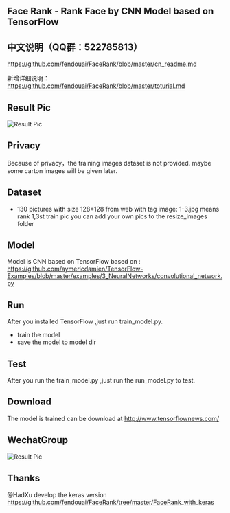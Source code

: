 ## Face Rank - Rank Face by CNN Model based on TensorFlow

## 中文说明（QQ群：522785813）
https://github.com/fendouai/FaceRank/blob/master/cn_readme.md

新增详细说明：https://github.com/fendouai/FaceRank/blob/master/toturial.md

## Result Pic
![Result Pic](https://github.com/fendouai/FaceRank/blob/master/cang.jpg)

## Privacy
Because of privacy，the training images dataset is not provided.
maybe some carton images will be given later.

## Dataset
* 130 pictures with size 128*128 from web with tag
image: 1-3.jpg means rank 1,3st train pic
you can add your own pics to the resize_images folder

## Model
Model is CNN based on TensorFlow based on : https://github.com/aymericdamien/TensorFlow-Examples/blob/master/examples/3_NeuralNetworks/convolutional_network.py

## Run
After you installed TensorFlow ,just run train_model.py.
* train the model
* save the model to model dir

## Test
After you run the train_model.py ,just run the run_model.py to test.

## Download
The model is trained can be download at
http://www.tensorflownews.com/

## WechatGroup
![Result Pic](https://github.com/fendouai/FaceRank/blob/master/wechatgroup.jpg)

## Thanks 
@HadXu develop the keras version
https://github.com/fendouai/FaceRank/tree/master/FaceRank_with_keras

